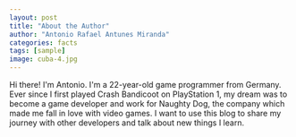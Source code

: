 ```yaml
---
layout: post
title: "About the Author"
author: "Antonio Rafael Antunes Miranda"
categories: facts
tags: [sample]
image: cuba-4.jpg
---
```


Hi there! I'm Antonio. I'm a 22-year-old game programmer from Germany. Ever since I first played Crash Bandicoot on PlayStation 1, my dream was to become a game developer and work for Naughty Dog, the company which made me fall in love with video games. I want to use this blog to share my journey with other developers and talk about new things I learn.
